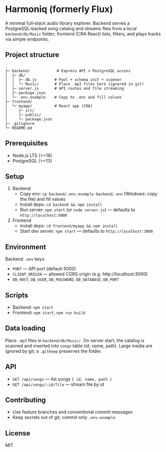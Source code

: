 # Harmoniq (formerly Flux)

A minimal full‑stack audio library explorer. Backend serves a PostgreSQL‑backed song catalog and streams files from a local `backend/db/Music` folder; frontend (CRA React) lists, filters, and plays tracks via simple endpoints.

## Project structure
```
.
├─ backend/            # Express API + PostgreSQL access
│  ├─ db/
│  │  ├─ db.js        # Pool + schema init + scanner
│  │  └─ Music/       # Place .mp3 files here (ignored in git)
│  ├─ server.js       # API routes and file streaming
│  ├─ package.json
│  └─ .env.example    # Copy to .env and fill values
├─ frontend/
│  └─ myapp/          # React app (CRA)
│     ├─ src/
│     ├─ public/
│     └─ package.json
├─ .gitignore
└─ README.md
```

## Prerequisites
- Node.js LTS (>=18)
- PostgreSQL (>=13)

## Setup
1. Backend
   - Copy env: `cp backend/.env.example backend/.env` (Windows: copy the file) and fill values
   - Install deps: `cd backend && npm install`
   - Run server: `npm start` (or `node server.js`) — defaults to `http://localhost:5000`
2. Frontend
   - Install deps: `cd frontend/myapp && npm install`
   - Start dev server: `npm start` — defaults to `http://localhost:3000`

## Environment
Backend `.env` keys:
- `PORT` — API port (default 5000)
- `CLIENT_ORIGIN` — allowed CORS origin (e.g. http://localhost:3000)
- `DB_HOST`, `DB_USER`, `DB_PASSWORD`, `DB_DATABASE`, `DB_PORT`

## Scripts
- Backend: `npm start`
- Frontend: `npm start`, `npm run build`

## Data loading
Place `.mp3` files in `backend/db/Music/`. On server start, the catalog is scanned and inserted into `songs` table (id, name, path). Large media are ignored by git; a `.gitkeep` preserves the folder.

## API
- `GET /api/songs` — list songs `{ id, name, path }`
- `GET /api/songs/:id/file` — stream file by id

## Contributing
- Use feature branches and conventional commit messages
- Keep secrets out of git; commit only `.env.example`

## License
MIT

